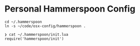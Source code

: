 # Personal Hammerspoon Config

```
cd ~/.hammerspoon
ln -s ~/code/osx-config/hammerspoon .

❯ cat ~/.hammerspoon/init.lua
require('hammerspoon/init')
```
